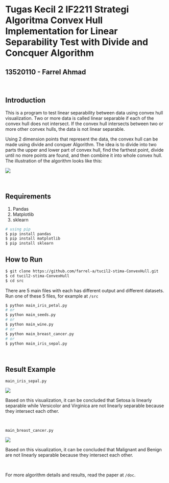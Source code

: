# Tugas Kecil 2 IF2211 Strategi Algoritma Convex Hull Implementation for Linear Separability Test with Divide and Concquer Algorithm

## 13520110 - Farrel Ahmad

<br>

## Introduction
This is a program to test linear separability between data using convex hull visualization. Two or more data is called linear separable if each of the convex hull does not intersect. If the convex hull intersects between two or more other convex hulls, the data is not linear separable. 

Using 2 dimension points that represent the data, the convex hull can be made using divide and conquer Algorithm. The idea is to divide into two parts the upper and lower part of convex hull, find the farthest point, divide until no more points are found, and then combine it into whole convex hull. The illustration of the algorithm looks like this:

![](https://i.ibb.co/71s187r/Screenshot-2022-02-27-191356.png)

<br>

## Requirements
1. Pandas
2. Matplotlib
3. sklearn
```sh
# using pip
$ pip install pandas
$ pip install matplotlib
$ pip install sklearn
```

## How to Run
```sh
$ git clone https://github.com/farrel-a/tucil2-stima-ConvexHull.git
$ cd tucil2-stima-ConvexHull
$ cd src
```
There are 5 main files with each has different output and different datasets. Run one of these 5 files, for example at `/src`
```sh
$ python main_iris_petal.py
# or
$ python main_seeds.py
# or
$ python main_wine.py
# or
$ python main_breast_cancer.py
# or
$ python main_iris_sepal.py
```

<br>

## Result Example
`main_iris_sepal.py`

![](https://i.ibb.co/wgst6VB/sepal.png)

Based on this visualization, it can be concluded that Setosa is linearly separable while Versicolor and Virginica are not linearly separable because they intersect each other. 

<br>

`main_breast_cancer.py`

![](https://i.ibb.co/3Cz47b9/bc.png)

Based on this visualization, it can be concluded that Malignant and  Benign are not linearly separable because they intersect each other.

<br>

For more algorithm details and results, read the paper at `/doc`.